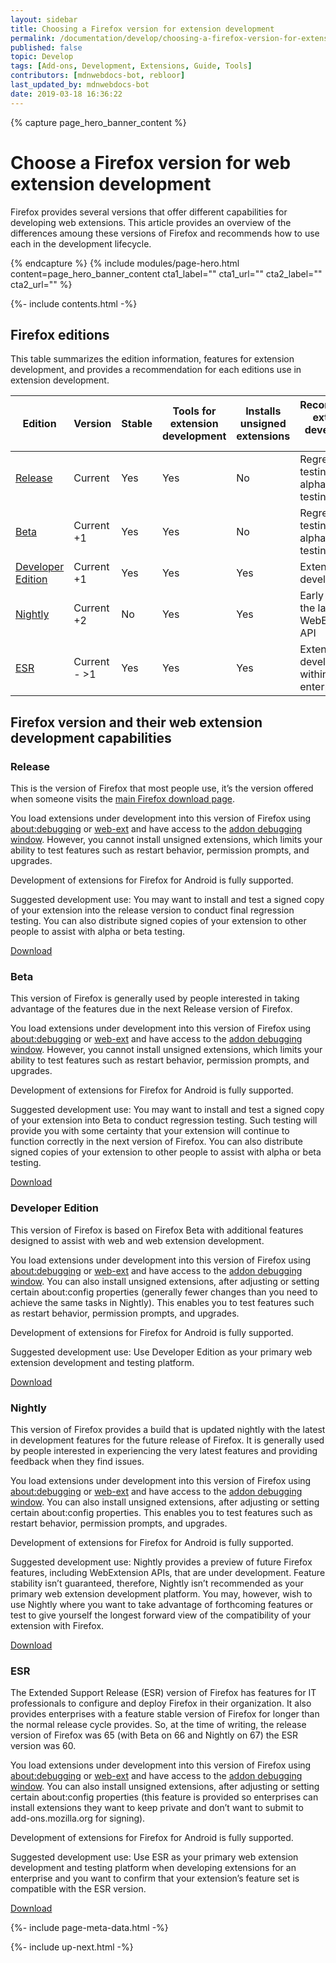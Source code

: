 ```yaml
---
layout: sidebar
title: Choosing a Firefox version for extension development
permalink: /documentation/develop/choosing-a-firefox-version-for-extension-development/
published: false
topic: Develop
tags: [Add-ons, Development, Extensions, Guide, Tools]
contributors: [mdnwebdocs-bot, rebloor]
last_updated_by: mdnwebdocs-bot
date: 2019-03-18 16:36:22
---
```


<!-- Page Hero Banner -->

{% capture page_hero_banner_content %}

# Choose a Firefox version for web extension development

Firefox provides several versions that offer different capabilities for developing web extensions. This article provides an overview of the differences amoung these versions of Firefox and recommends how to use each in the development lifecycle.

{% endcapture %}
{% include modules/page-hero.html
	content=page_hero_banner_content
	cta1_label=""
	cta1_url=""
	cta2_label=""
	cta2_url=""
%}

<!-- END: Page Hero Banner -->

<!-- Single Column Body Module -->

<section id="firefox-editions" class="module">
<aside class="module-aside table-of-contents">

{%- include contents.html -%}

</aside>
<article class="module-content grid-x grid-padding-x">
<div class="cell small-12" markdown="1">

## Firefox editions

This table summarizes the edition information, features for extension development, and provides a recommendation for each editions use in extension development.

<!-- Table -->

<div class="table-wrapper table-scroll" markdown="1">

| Edition                                                                               | Version      | Stable | Tools for extension development | Installs unsigned extensions | Recommended extension development use           |
| ------------------------------------------------------------------------------------- | ------------ | ------ | ------------------------------- | ---------------------------- | ----------------------------------------------- |
| [Release](https://www.mozilla.org/firefox/)                                     | Current      | Yes    | Yes                             | No                           | Regression testing, User alpha and beta testing |
| [Beta](https://beta.mozilla.org/)                                                     | Current +1   | Yes    | Yes                             | No                           | Regression testing, User alpha and beta testing |
| [Developer Edition](https://www.mozilla.org/firefox/channel/desktop/#developer) | Current +1   | Yes    | Yes                             | Yes                          | Extension development                           |
| [Nightly](https://nightly.mozilla.org/)                                               | Current +2   | No     | Yes                             | Yes                          | Early access to the latest WebExtension API     |
| [ESR](https://www.mozilla.org/firefox/organizations/)                           | Current - >1 | Yes    | Yes                             | Yes                          | Extension development within enterprises        |

</div>

<!-- END: Table -->

</div>
</article>
</section>

<!-- END: Single Column Body Module -->

<!-- Single Column Body Module -->

<section id="firefox-version-and-their-web-extension-development-capabilities" class="module">
<article class="module-content grid-x grid-padding-x">
<div class="cell small-12" markdown="1">

## Firefox version and their web extension development capabilities

### Release

This is the version of Firefox that most people use, it’s the version offered when someone visits the [main Firefox download page](https://www.mozilla.org/firefox/).

You load extensions under development into this version of Firefox using [about:debugging](https://developer.mozilla.org/docs/Tools/about:debugging) or [web-ext](https://developer.mozilla.org/docs/Mozilla/Add-ons/WebExtensions/Getting_started_with_web-ext) and have access to the [addon debugging window](https://developer.mozilla.org/docs/Tools/Browser_Toolbox). However, you cannot install unsigned extensions, which limits your ability to test features such as restart behavior, permission prompts, and upgrades.

Development of extensions for Firefox for Android is fully supported.

Suggested development use: You may want to install and test a signed copy of your extension into the release version to conduct final regression testing. You can also distribute signed copies of your extension to other people to assist with alpha or beta testing.

[Download](https://www.mozilla.org/firefox/)

### Beta

This version of Firefox is generally used by people interested in taking advantage of the features due in the next Release version of Firefox.

You load extensions under development into this version of Firefox using [about:debugging](https://developer.mozilla.org/docs/Tools/about:debugging) or [web-ext](https://developer.mozilla.org/docs/Mozilla/Add-ons/WebExtensions/Getting_started_with_web-ext) and have access to the [addon debugging window](https://developer.mozilla.org/docs/Tools/Browser_Toolbox). However, you cannot install unsigned extensions, which limits your ability to test features such as restart behavior, permission prompts, and upgrades.

Development of extensions for Firefox for Android is fully supported.

Suggested development use: You may want to install and test a signed copy of your extension into Beta to conduct regression testing. Such testing will provide you with some certainty that your extension will continue to function correctly in the next version of Firefox. You can also distribute signed copies of your extension to other people to assist with alpha or beta testing.

[Download](https://beta.mozilla.org/)

### Developer Edition

This version of Firefox is based on Firefox Beta with additional features designed to assist with web and web extension development.

You load extensions under development into this version of Firefox using [about:debugging](https://developer.mozilla.org/docs/Tools/about:debugging) or [web-ext](https://developer.mozilla.org/docs/Mozilla/Add-ons/WebExtensions/Getting_started_with_web-ext) and have access to the [addon debugging window](https://developer.mozilla.org/docs/Tools/Browser_Toolbox). You can also install unsigned extensions, after adjusting or setting certain about:config properties (generally fewer changes than you need to achieve the same tasks in Nightly). This enables you to test features such as restart behavior, permission prompts, and upgrades.

Development of extensions for Firefox for Android is fully supported.

Suggested development use: Use Developer Edition as your primary web extension development and testing platform.

[Download](https://www.mozilla.org/firefox/channel/desktop/#developer)

### Nightly

This version of Firefox provides a build that is updated nightly with the latest in development features for the future release of Firefox. It is generally used by people interested in experiencing the very latest features and providing feedback when they find issues.

You load extensions under development into this version of Firefox using [about:debugging](https://developer.mozilla.org/docs/Tools/about:debugging) or [web-ext](https://developer.mozilla.org/docs/Mozilla/Add-ons/WebExtensions/Getting_started_with_web-ext) and have access to the [addon debugging window](https://developer.mozilla.org/docs/Tools/Browser_Toolbox). You can also install unsigned extensions, after adjusting or setting certain about:config properties. This enables you to test features such as restart behavior, permission prompts, and upgrades.

Development of extensions for Firefox for Android is fully supported.

Suggested development use: Nightly provides a preview of future Firefox features, including WebExtension APIs, that are under development. Feature stability isn’t guaranteed, therefore, Nightly isn’t recommended as your primary web extension development platform. You may, however, wish to use Nightly where you want to take advantage of forthcoming features or test to give yourself the longest forward view of the compatibility of your extension with Firefox.

[Download](https://nightly.mozilla.org/)

### ESR

The Extended Support Release (ESR) version of Firefox has features for IT professionals to configure and deploy Firefox in their organization. It also provides enterprises with a feature stable version of Firefox for longer than the normal release cycle provides. So, at the time of writing, the release version of Firefox was 65 (with Beta on 66 and Nightly on 67) the ESR version was 60.

You load extensions under development into this version of Firefox using [about:debugging](https://developer.mozilla.org/docs/Tools/about:debugging) or [web-ext](https://developer.mozilla.org/docs/Mozilla/Add-ons/WebExtensions/Getting_started_with_web-ext) and have access to the [addon debugging window](https://developer.mozilla.org/docs/Tools/Browser_Toolbox). You can also install unsigned extensions, after adjusting or setting certain about:config properties (this feature is provided so enterprises can install extensions they want to keep private and don’t want to submit to add-ons.mozilla.org for signing).

Development of extensions for Firefox for Android is fully supported.

Suggested development use: Use ESR as your primary web extension development and testing platform when developing extensions for an enterprise and you want to confirm that your extension’s feature set is compatible with the ESR version.

[Download](https://www.mozilla.org/firefox/organizations/)

</div>
</article>
</section>

<!-- END: Single Column Body Module -->

<!-- Meta Data -->

{%- include page-meta-data.html -%}

<!-- END: Meta Data -->

<!-- Up Next -->

{%- include up-next.html -%}

<!-- END: Up Next -->
